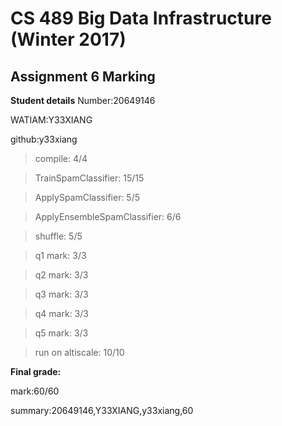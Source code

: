 # CS 489 Big Data Infrastructure (Winter 2017)
## Assignment 6 Marking
**Student details**
Number:20649146

WATIAM:Y33XIANG

github:y33xiang

>compile: 4/4

>TrainSpamClassifier: 15/15

>ApplySpamClassifier: 5/5

>ApplyEnsembleSpamClassifier: 6/6

>shuffle: 5/5

>q1 mark: 3/3

>q2 mark: 3/3

>q3 mark: 3/3

>q4 mark: 3/3

>q5 mark: 3/3

>run on altiscale: 10/10



**Final grade:**

mark:60/60

summary:20649146,Y33XIANG,y33xiang,60

